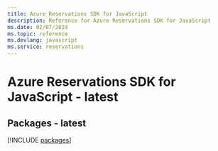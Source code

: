 ```yaml
---
title: Azure Reservations SDK for JavaScript
description: Reference for Azure Reservations SDK for JavaScript
ms.date: 02/07/2024
ms.topic: reference
ms.devlang: javascript
ms.service: reservations
---
```

# Azure Reservations SDK for JavaScript - latest
## Packages - latest
[!INCLUDE [packages](reservations-index.md)]